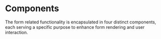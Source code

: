# Components

The form related functionality is encapsulated in four distinct components, each serving a specific purpose to enhance form rendering and user interaction.

<!--@include: ./form-header.md -->

<!--@include: ./form-body.md -->

<!--@include: ./form-footer.md -->

<!--@include: ./form-container.md -->